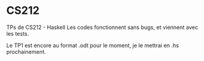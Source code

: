 # CS212
TPs de CS212 - Haskell
Les codes fonctionnent sans bugs, et viennent avec les tests.

Le TP1 est encore au format .odt pour le moment, je le mettrai en .hs prochainement.